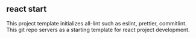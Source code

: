 ## react start

This project template initializes all-lint such as eslint, prettier, commitlint.
This git repo servers as a starting template for react project development.
